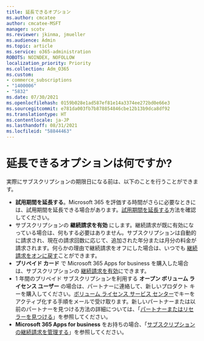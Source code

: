 ```yaml
---
title: 延長できるオプション
ms.author: cmcatee
author: cmcatee-MSFT
manager: scotv
ms.reviewer: jkinma, jmueller
ms.audience: Admin
ms.topic: article
ms.service: o365-administration
ROBOTS: NOINDEX, NOFOLLOW
localization_priority: Priority
ms.collection: Adm_O365
ms.custom:
- commerce_subscriptions
- "1400006"
- "5832"
ms.date: 07/30/2021
ms.openlocfilehash: 0159b028e1ad587ef81e14a3374ee272bd0e66e3
ms.sourcegitcommit: e781da003fb7b878854846cbe12b13b9dca8df92
ms.translationtype: HT
ms.contentlocale: ja-JP
ms.lasthandoff: 08/31/2021
ms.locfileid: "58844463"
---
```

# <a name="what-are-my-options-to-extend"></a>延長できるオプションは何ですか?

実際にサブスクリプションの期限日になる前は、以下のことを行うことができます。

- **試用期間を延長する**。Microsoft 365 を評価する時間がさらに必要なときには、試用期間を延長できる場合があります。[試用期間を延長する](https://docs.microsoft.com/microsoft-365/commerce/extend-your-trial)方法を確認してください。  
- サブスクリプションの **継続請求を有効** にします。継続請求が既に有効になっている場合は、何もする必要はありません。サブスクリプションは自動的に請求され、現在の請求回数に応じて、追加された年分または月分の料金が請求されます。何らかの理由で継続請求をオフにした場合は、いつでも [継続請求をオンに戻す](https://docs.microsoft.com/microsoft-365/commerce/subscriptions/renew-your-subscription)ことができます。
- **プリペイド カード** で Microsoft 365 Apps for business を購入した場合は、サブスクリプションの [継続請求を有効](https://docs.microsoft.com/microsoft-365/commerce/subscriptions/renew-your-subscription)にできます。
- 1 年間のプリペイド サブスクリプションを利用する **オープン ボリューム ライセンス ユーザー** の場合は、パートナーに連絡して、新しいプロダクト キーを購入してください。[ボリューム ライセンス サービス センター](https://go.microsoft.com/fwlink/p/?LinkID=282016)でキーをアクティブ化する手順をメールで受け取ります。新しいパートナーまたは以前のパートナーを見つける方法の詳細については、「[パートナーまたはリセラーを見つける](https://docs.microsoft.com/microsoft-365/admin/manage/find-your-partner-or-reseller)」を参照してください。
- **Microsoft 365 Apps for business** をお持ちの場合、「[サブスクリプションの継続請求を管理する](https://docs.microsoft.com/microsoft-365/commerce/subscriptions/renew-your-subscription)」を参照してください。
